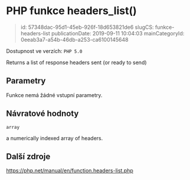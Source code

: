 PHP funkce headers_list()
================================

> id: 57348dac-95d1-45eb-926f-18d653821de6
> slugCS: funkce-headers-list
> publicationDate: 2019-09-11 10:04:03
> mainCategoryId: 0eeab3a7-a54b-46db-a253-ca6100145648

Dostupnost ve verzích: `PHP 5.0`

Returns a list of response headers sent (or ready to send)


Parametry
--------------

Funkce nemá žádné vstupní parametry.

Návratové hodnoty
----------------

`array`

a numerically indexed array of headers.

Další zdroje
------------

https://php.net/manual/en/function.headers-list.php
